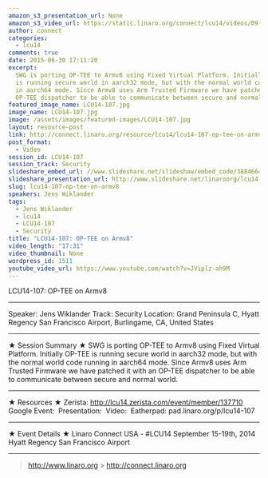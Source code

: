 ```yaml
---
amazon_s3_presentation_url: None
amazon_s3_video_url: https://static.linaro.org/connect/lcu14/videos/09-15-Monday/LCU14-107-%20OP-TEE%20on%20ARMv8.mp4
author: connect
categories:
  - lcu14
comments: true
date: 2015-06-30 17:11:20
excerpt:
  SWG is porting OP-TEE to Armv8 using Fixed Virtual Platform. Initially OP-TEE
  is running secure world in aarch32 mode, but with the normal world code running
  in aarch64 mode. Since Armv8 uses Arm Trusted Firmware we have patched it with an
  OP-TEE dispatcher to be able to communicate between secure and normal world.
featured_image_name: LCU14-107.jpg
image_name: LCU14-107.jpg
image: /assets/images/featured-images/LCU14-107.jpg
layout: resource-post
link: http://connect.linaro.org/resource/lcu14/lcu14-107-op-tee-on-armv8/
post_format:
  - Video
session_id: LCU14-107
session_track: Security
slideshare_embed_url: //www.slideshare.net/slideshow/embed_code/38846644
slideshare_presentation_url: http://www.slideshare.net/linaroorg/lcu14-107-optee-on-ar-mv8
slug: lcu14-107-op-tee-on-armv8
speakers: Jens Wiklander
tags:
  - Jens Wiklander
  - lcu14
  - LCU14-107
  - Security
title: "LCU14-107: OP-TEE on Armv8"
video_length: "17:31"
video_thumbnail: None
wordpress_id: 1511
youtube_video_url: https://www.youtube.com/watch?v=JViplz-ah9M
---
```


LCU14-107: OP-TEE on Armv8

---

Speaker: Jens Wiklander
Track: Security
Location: Grand Peninsula C, Hyatt Regency San Francisco Airport, Burlingame, CA, United States

---

★ Session Summary ★
SWG is porting OP-TEE to Armv8 using Fixed Virtual Platform. Initially OP-TEE is running secure world in aarch32 mode, but with the normal world code running in aarch64 mode. Since Armv8 uses Arm Trusted Firmware we have patched it with an OP-TEE dispatcher to be able to communicate between secure and normal world.

---

★ Resources ★
Zerista: http://lcu14.zerista.com/event/member/137710
Google Event: 
Presentation: 
Video: 
Eatherpad: pad.linaro.org/p/lcu14-107

---

★ Event Details ★
Linaro Connect USA - #LCU14
September 15-19th, 2014
Hyatt Regency San Francisco Airport

---

> http://www.linaro.org > http://connect.linaro.org
